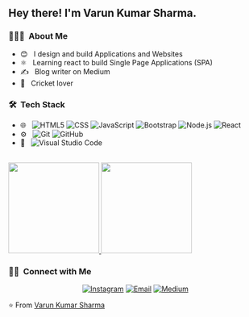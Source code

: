 <h2> Hey there! I'm Varun Kumar Sharma.</h2>

<h3> 👨🏻‍💻 &nbsp;About Me </h3>

- :blush: &nbsp; I design and build Applications and Websites
- :atom_symbol: &nbsp; Learning react to build Single Page Applications (SPA)
- ✍️ &nbsp; Blog writer on Medium
- :cricket_game: &nbsp; Cricket lover

<h3> 🛠 &nbsp;Tech Stack</h3>

- 🌐 &nbsp;
  ![HTML5](https://img.shields.io/badge/-HTML5-333333?style=flat&logo=HTML5)
  ![CSS](https://img.shields.io/badge/-CSS-333333?style=flat&logo=CSS3&logoColor=1572B6)
  ![JavaScript](https://img.shields.io/badge/-JavaScript-333333?style=flat&logo=javascript)
  ![Bootstrap](https://img.shields.io/badge/-Bootstrap-333333?style=flat&logo=bootstrap&logoColor=563D7C)
  ![Node.js](https://img.shields.io/badge/-Node.js-333333?style=flat&logo=node.js)
  ![React](https://img.shields.io/badge/-React-333333?style=flat&logo=react)
- ⚙️ &nbsp;
  ![Git](https://img.shields.io/badge/-Git-333333?style=flat&logo=git)
  ![GitHub](https://img.shields.io/badge/-GitHub-333333?style=flat&logo=github)
- 🔧 &nbsp;
  ![Visual Studio Code](https://img.shields.io/badge/-Visual%20Studio%20Code-333333?style=flat&logo=visual-studio-code&logoColor=007ACC)

<br/>

<a href="https://github.com/varunnkumarsharma">
  <img height="180em" src="https://github-readme-stats.vercel.app/api?username=varunnkumarsharma&theme=buefy&show_icons=true" />
  <img height="180em" src="https://github-readme-stats.vercel.app/api/top-langs/?username=varunnkumarsharma&theme=buefy&layout=compact" />
</a>

<br/>

<h3> 🤝🏻 &nbsp;Connect with Me </h3>

<p align="center">
<a href="https://www.instagram.com/varunnkumarsharma/"><img alt="Instagram" src="https://img.shields.io/badge/Instagram-varunnkumarsharma-blue?style=flat-square&logo=instagram"></a>
<a href="mailto:varunnkumarsharma@gmail.com"><img alt="Email" src="https://img.shields.io/badge/Email-varunnkumarsharma@gmail.com-blue?style=flat-square&logo=gmail"></a>
<a href="https://www.medium.com/varunnkumarsharma/"><img alt="Medium" src="https://img.shields.io/badge/Medium-varunnkumarsharma-blue?style=flat-square&logo=medium"></a>
</p>

⭐️ From [Varun Kumar Sharma](https://github.com/varunnkumarsharma)
